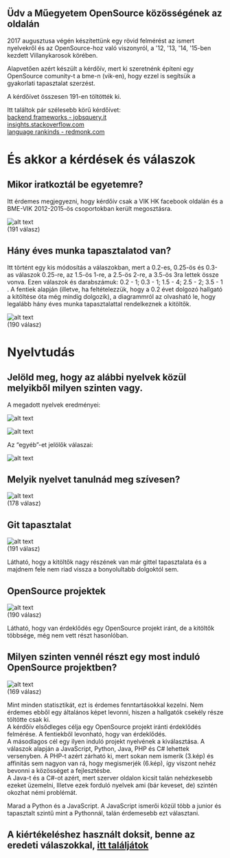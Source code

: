 ## Üdv a Műegyetem OpenSource közösségének az oldalán

2017 augusztusa végén készítettünk egy rövid felmérést az ismert nyelvekről és az OpenSource-hoz való viszonyról, a '12, '13, '14, '15-ben kezdett Villanykarosok körében.

Alapvetően azért készült a kérdőív, mert ki szeretnénk építeni egy OpenSource comunity-t a bme-n (vik-en), hogy ezzel is segítsük a gyakorlati tapasztalat szerzést. 


A kérdőívet összesen 191-en töltötték ki.

Itt találtok pár szélesebb körű kérdőívet:  
[backend frameworks - jobsquery.it](https://jobsquery.it/stats/backend-frameworks/group)  
[insights.stackoverflow.com](https://insights.stackoverflow.com/survey/2017#overview)  
[language rankinds - redmonk.com](https://redmonk.com/sogrady/2017/03/17/language-rankings-1-17/)


És akkor a kérdések és válaszok
==========

Mikor iratkoztál be egyetemre?
--------

Itt érdemes megjegyezni, hogy kérdőív csak a VIK HK facebook oldalán és a BME-VIK 2012-2015-ös csoportokban került megosztásra.

![alt text]( surveys/17/pictures/beiratkozas-eve.jpg "Beiratkzoás éve")  
(191 válasz)

Hány éves munka tapasztalatod van?
--------

Itt történt egy kis módosítás a válaszokban, mert a 0.2-es, 0.25-ös és 0.3-as válaszok 0.25-re, az 1.5-ös 1-re, a 2.5-ös 2-re, a 3.5-ös 3ra lettek össze vonva. Ezen válaszok és darabszámuk: 0.2 - 1; 0.3 - 1; 1.5 - 4; 2.5 -  2; 3.5 - 1 . 
A fentiek alapján (illetve, ha feltételezzük, hogy a 0.2 évet dolgozó hallgató a kitöltése óta még mindig dolgozik), a diagrammról az olvasható le, hogy legalább hány éves munka tapasztalattal rendelkeznek a kitöltők.



![alt text]( surveys/17/pictures/munkatapasztalat.jpg "munkatapasztalat években megadva")  
(190 válasz)


Nyelvtudás
========
Jelöld meg, hogy az alábbi nyelvek közül melyikből milyen szinten vagy.
--------
A megadott nyelvek eredményei:

![alt text]( surveys/17/pictures/nepszeru-nyelvek.jpg "népszerű nyelvek")

![alt text]( surveys/17/pictures/kevesbe-nepeszeru-nyelvek.jpg "kevésbé népszerű nyelvek")

Az “egyéb”-et jelölők válaszai:

![alt text]( surveys/17/pictures/egyeb-nyelvek.jpg "egyéb nyelvek")


Melyik nyelvet tanulnád meg szívesen?
--------
![alt text]( surveys/17/pictures/szivesen-tanulando-nyelvek.jpg "Szívesen tanulandó nyelvek")  
(178 válasz)


Git tapasztalat
--------

![alt text]( surveys/17/pictures/git-tapasztalat.jpg "Git tapasztalat")  
(191 válasz)

Látható, hogy a kitöltők nagy részének van már gittel tapasztalata és a majdnem fele nem riad vissza a bonyolultabb dolgoktól sem.


OpenSource projektek
--------

![alt text]( surveys/17/pictures/opensource-tapasztalat.jpg "OpenSource projektek")  
(190 válasz)


Látható, hogy van érdeklődés egy OpenSource projekt iránt, de a kitöltők többsége, még nem vett részt hasonlóban.


Milyen szinten vennél részt egy most induló OpenSource projektben?
--------

![alt text]( surveys/17/pictures/opensource-affinitas.jpg "OpenSource projektekhet érdeklődés")  
(169 válasz)



Mint minden statisztikát, ezt is érdemes fenntartásokkal kezelni. Nem érdemes ebből egy általános képet levonni, hiszen a hallgatók csekély része töltötte csak ki.  
A kérdőív elsődleges célja egy OpenSource projekt iránti érdeklődés felmérése. A fentiekből levonható, hogy van érdeklődés.  
A másodlagos cél egy ilyen induló projekt nyelvének a kiválasztása. A válaszok alapján a JavaScript, Python, Java, PHP és C# lehettek versenyben. A PHP-t azért zárható ki, mert sokan nem ismerik (3.kép) és affinitás sem nagyon van rá, hogy megismerjék (6.kép), így viszont nehéz bevonni a közösséget a fejlesztésbe.   
A Java-t és a C#-ot azért, mert szerver oldalon kicsit talán nehézkesebb ezeket üzemelni, Illetve ezek forduló nyelvek ami (bár keveset, de) szintén okozhat némi problémát. 

Marad a Python és a JavaScript. A JavaScript ismerői közül több a junior és tapasztalt szintű mint a Pythonnál, talán érdemesebb ezt választani.



A kiértékeléshez használt doksit, benne az eredeti válaszokkal, [itt találjátok](surveys/17/language-stats.xlsx)
----------
